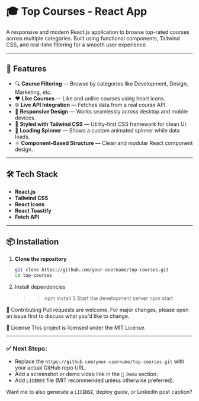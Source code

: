# 🎓 Top Courses - React App

A responsive and modern React.js application to browse top-rated courses across multiple categories. Built using functional components, Tailwind CSS, and real-time filtering for a smooth user experience.

---

## 🚀 Features

- 🔍 **Course Filtering** — Browse by categories like Development, Design, Marketing, etc.
- ❤️ **Like Courses** — Like and unlike courses using heart icons.
- 🌐 **Live API Integration** — Fetches data from a real course API.
- 📱 **Responsive Design** — Works seamlessly across desktop and mobile devices.
- 🎨 **Styled with Tailwind CSS** — Utility-first CSS framework for clean UI.
- 🔁 **Loading Spinner** — Shows a custom animated spinner while data loads.
- ⚛️ **Component-Based Structure** — Clean and modular React component design.

---

## 🛠️ Tech Stack

- **React.js**
- **Tailwind CSS**
- **React Icons**
- **React Toastify**
- **Fetch API**

---

## 📦 Installation

1. **Clone the repository**
   ```bash
   git clone https://github.com/your-username/top-courses.git
   cd top-courses
2. Install dependencies
    >> npm install
3.Start the development server
    >> npm start


  🤝 Contributing
Pull requests are welcome. For major changes, please open an issue first to discuss what you'd like to change.

📝 License
This project is licensed under the MIT License.


---

### ✅ Next Steps:
- Replace the `https://github.com/your-username/top-courses.git` with your actual GitHub repo URL.
- Add a screenshot or demo video link in the `📸 Demo` section.
- Add `LICENSE` file (MIT recommended unless otherwise preferred).

Want me to also generate a `LICENSE`, deploy guide, or LinkedIn post caption?

